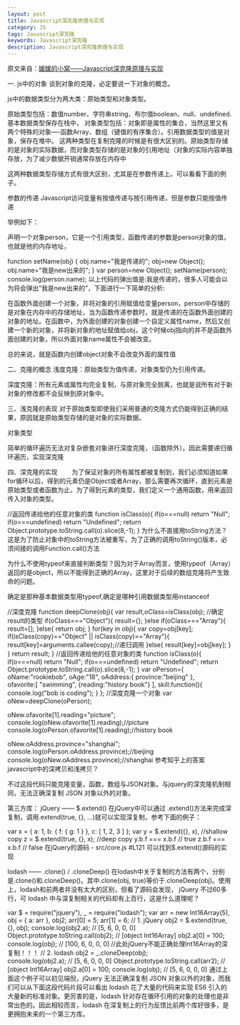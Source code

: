 ```yaml
---
layout: post
title: Javascript深克隆原理与实现
category: JS
tags: Javascript深克隆
keywords: Javascript深克隆
description: Javascript深克隆原理与实现
---
```


原文来自：[媛媛的小窝——Javascript深克隆原理与实现](http://www.zyy1217.com/2017/01/05/Javascript%E6%B7%B1%E5%85%8B%E9%9A%86%E5%8E%9F%E7%90%86%E4%B8%8E%E5%AE%9E%E7%8E%B0/)

一. js中的对象
谈到对象的克隆，必定要说一下对象的概念。

js中的数据类型分为两大类：原始类型和对象类型。

原始类型包括：数值number、字符串string、布尔值boolean、null、undefined.基本数据类型保存在栈中，
对象类型包括：对象即是属性的集合，当然这里又有两个特殊的对象—-函数Array、数组（键值的有序集合）。引用数据类型的值是对象，保存在堆中。
这两种类型在复制克隆的时候是有很大区别的。原始类型存储的是对象的实际数据，而对象类型存储的是对象的引用地址（对象的实际内容单独存放，为了减少数据开销通常存放在内存中

这两种数据类型存储方式有很大区别，尤其是在参数传递上。可以看看下面的例子。

参数的传递
Javascript访问变量有按值传递与按引用传递，但是参数只能按值传递

举例如下：

声明一个对象person，它是一个引用类型，函数传递的参数是person对象的值，也就是他的内存地址，

function setName(obj)
{ 
  obj.name="我是传递的"; 
  obj=new Object(); 
  obj.name="我是new出来的"; 
} 
var person=new Object(); 
setName(person); 
console.log(person.name);
以上代码的弹出值是:我是传递的，很多人可能会以为将会弹出“我是new出来的”，下面进行一下简单的分析:

在函数外面创建一个对象，并将对象的引用赋值给变量person，person中存储的是对象在内存中的存储地址，当为函数传递参数时，就是传递的在函数外面创建的对象的地址。在函数中，为外面创建的对象创建一个自定义属性name，然后又创建一个新的对象，并将新对象的地址赋值给obj，这个时候obj指向的并不是函数外面创建的对象，所以外面对象name属性不会被改变。

总的来说，就是函数内创建object对象不会改变外面的属性值

二、克隆的概念
浅度克隆：原始类型为值传递，对象类型仍为引用传递。

深度克隆：所有元素或属性均完全复制，与原对象完全脱离，也就是说所有对于新对象的修改都不会反映到原对象中。

三、浅克隆的表现
对于原始类型即使我们采用普通的克隆方式仍能得到正确的结果，原因就是原始类型存储的是对象的实际数据。

对象类型

简单的循环遍历无法对复杂嵌套对象进行深度克隆，（函数除外）。因此需要递归循环遍历，实现深克隆

四、深克隆的实现
　　为了保证对象的所有属性都被复制到，我们必须知道如果for循环以后，得到的元素仍是Object或者Array，那么需要再次循环，直到元素是原始类型或者函数为止。为了得到元素的类型，我们定义一个通用函数，用来返回传入对象的类型。

 //返回传递给他的任意对象的类
function isClass(o){
    if(o===null) return "Null";
    if(o===undefined) return "Undefined";
    return Object.prototype.toString.call(o).slice(8,-1);
}
为什么不直接用toString方法？这是为了防止对象中的toString方法被重写，为了正确的调用toString()版本，必须间接的调用Function.call()方法

为什么不使用typeof来直接判断类型？因为对于Array而言，使用typeof（Array）返回的是object，所以不能得到正确的Array，这里对于后续的数组克隆将产生致命的问题。

确定是那种基本数据类型用typeof,确定是哪种引用数据类型用instanceof

//深度克隆
function deepClone(obj){
    var result,oClass=isClass(obj);
        //确定result的类型
    if(oClass==="Object"){
        result={};
    }else if(oClass==="Array"){
        result=[];
    }else{
        return obj;
    }
    for(key in obj){
        var copy=obj[key];
        if(isClass(copy)=="Object" || isClass(copy)=="Array"){
            result[key]=arguments.callee(copy);//递归调用
        }else{
            result[key]=obj[key];
        }
    }
    return result;
}
//返回传递给他的任意对象的类
function isClass(o){
    if(o===null) return "Null";
    if(o===undefined) return "Undefined";
    return Object.prototype.toString.call(o).slice(8,-1);
}
var oPerson={
    oName:"rookiebob",
    oAge:"18",
    oAddress:{
        province:"beijing"
    },    
    ofavorite:[
        "swimming",
        {reading:"history book"}
    ],
    skill:function(){
        console.log("bob is coding");
    }
};
//深度克隆一个对象
var oNew=deepClone(oPerson);
 
oNew.ofavorite[1].reading="picture";
console.log(oNew.ofavorite[1].reading);//picture
console.log(oPerson.ofavorite[1].reading);//history book
 
oNew.oAddress.province="shanghai";
console.log(oPerson.oAddress.province);//beijing
console.log(oNew.oAddress.province);//shanghai
参考知乎上的答案javascript中的深拷贝和浅拷贝？

不过这段代码只能克隆变量，函数，数组与JSON对象。与jquery的深克隆机制相同，无法正确深复制 JSON 对象以外的对象。

第三方库：
jQuery —— $.extend()
在jQuery中可以通过 .extend()方法来完成深复制，调用.extend(true, {}, …)就可以实现深复制，参考下面的例子：

var x = {
    a: 1,
    b: { f: { g: 1 } },
    c: [ 1, 2, 3 ]
};
var y = $.extend({}, x),          //shallow copy
    z = $.extend(true, {}, x);    //deep copy
y.b.f === x.b.f       // true
z.b.f === x.b.f       // false
在jQuery的源码 - src/core.js #L121 可以找到$.extend()源码的实现

lodash —— .clone() / .cloneDeep()
在lodash中关于复制的方法有两个，分别是.clone()和.cloneDeep()。其中.clone(obj, true)等价于.cloneDeep(obj)。使用上，lodash和前两者并没有太大的区别，但看了源码会发现， jQuery 不过60多行，可 lodash 中与深复制相关的代码却有上百行，这是什么道理呢？

var $ = require("jquery"),
    _ = require("lodash");
var arr = new Int16Array(5),
    obj = { a: arr },
    obj2;
arr[0] = 5;
arr[1] = 6;
// 1. jQuery
obj2 = $.extend(true, {}, obj);
console.log(obj2.a);                            // [5, 6, 0, 0, 0]
Object.prototype.toString.call(obj2);           // [object Int16Array]
obj2.a[0] = 100;
console.log(obj);                               // [100, 6, 0, 0, 0]
//此处jQuery不能正确处理Int16Array的深复制！！！
// 2. lodash
obj2 = _.cloneDeep(obj);                       
console.log(obj2.a);                            // [5, 6, 0, 0, 0]
Object.prototype.toString.call(arr2);           // [object Int16Array]
obj2.a[0] = 100;
console.log(obj);                               // [5, 6, 0, 0, 0]
通过上面这个例子可以初见端倪，jQuery 无法正确深复制 JSON 对象以外的对象，而我们可以从下面这段代码片段可以看出 lodash 花了大量的代码来实现 ES6 引入的大量新的标准对象。更厉害的是，lodash 针对存在循环引用的对象的处理也是非常出色的。因此相较而言，lodash 在深复制上的行为反馈比前两个库好很多，是更拥抱未来的一个第三方库。
